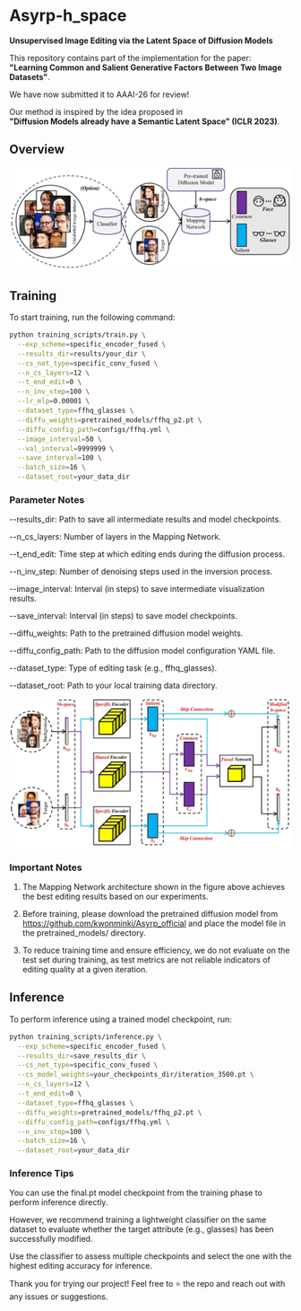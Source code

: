 # Asyrp-h_space
**Unsupervised Image Editing via the Latent Space of Diffusion Models**

This repository contains part of the implementation for the paper:  
**"Learning Common and Salient Generative Factors Between Two Image Datasets"**.

We have now submitted it to AAAI-26 for review!

Our method is inspired by the idea proposed in  
**"Diffusion Models already have a Semantic Latent Space" (ICLR 2023)**.

## Overview

![Overview](fig/Fig.slt.jpg)

## Training

To start training, run the following command:

```bash
python training_scripts/train.py \
  --exp_scheme=specific_encoder_fused \
  --results_dir=results/your_dir \
  --cs_net_type=specific_conv_fused \
  --n_cs_layers=12 \
  --t_end_edit=0 \
  --n_inv_step=100 \
  --lr_mlp=0.00001 \
  --dataset_type=ffhq_glasses \
  --diffu_weights=pretrained_models/ffhq_p2.pt \
  --diffu_config_path=configs/ffhq.yml \
  --image_interval=50 \
  --val_interval=9999999 \
  --save_interval=100 \
  --batch_size=16 \
  --dataset_root=your_data_dir
```

### Parameter Notes
--results_dir: Path to save all intermediate results and model checkpoints.

--n_cs_layers: Number of layers in the Mapping Network.

--t_end_edit: Time step at which editing ends during the diffusion process.

--n_inv_step: Number of denoising steps used in the inversion process.

--image_interval: Interval (in steps) to save intermediate visualization results.

--save_interval: Interval (in steps) to save model checkpoints.

--diffu_weights: Path to the pretrained diffusion model weights.

--diffu_config_path: Path to the diffusion model configuration YAML file.

--dataset_type: Type of editing task (e.g., ffhq_glasses).

--dataset_root: Path to your local training data directory.

![Mapping Network Architecture](fig/Arc.jpg)

### Important Notes
1. The Mapping Network architecture shown in the figure above achieves the best editing results based on our experiments.

2. Before training, please download the pretrained diffusion model from
https://github.com/kwonminki/Asyrp_official
and place the model file in the pretrained_models/ directory.

3. To reduce training time and ensure efficiency, we do not evaluate on the test set during training, as test metrics are not reliable indicators of editing quality at a given iteration.

## Inference

To perform inference using a trained model checkpoint, run:

```bash
python training_scripts/inference.py \
  --exp_scheme=specific_encoder_fused \
  --results_dir=save_results_dir \
  --cs_net_type=specific_conv_fused \
  --cs_model_weights=your_checkpoints_dir/iteration_3500.pt \
  --n_cs_layers=12 \
  --t_end_edit=0 \
  --dataset_type=ffhq_glasses \
  --diffu_weights=pretrained_models/ffhq_p2.pt \
  --diffu_config_path=configs/ffhq.yml \
  --n_inv_step=100 \
  --batch_size=16 \
  --dataset_root=your_data_dir
```

### Inference Tips

You can use the final.pt model checkpoint from the training phase to perform inference directly.

However, we recommend training a lightweight classifier on the same dataset to evaluate whether the target attribute (e.g., glasses) has been successfully modified.

Use the classifier to assess multiple checkpoints and select the one with the highest editing accuracy for inference.

Thank you for trying our project!
Feel free to ⭐️ the repo and reach out with any issues or suggestions.
